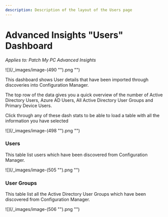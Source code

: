 ```yaml
---
description: Description of the layout of the Users page
---
```


# Advanced Insights "Users" Dashboard

_Applies to: Patch My PC Advanced Insights_

![](/_images/image-(490 "").png "")

This dashboard shows User details that have been imported through discoveries into Configuration Manager.

The top row of the data gives you a quick overview of the number of Active Directory Users, Azure AD Users, All Active Directory User Groups and Primary Device Users.

Click through any of these dash stats to be able to load a table with all the information you have selected

![](/_images/image-(498 "").png "")

### Users

This table list users which have been discovered from Configuration Manager.

![](/_images/image-(505 "").png "")

### User Groups

This table list all the Active Directory User Groups which have been discovered from Configuration Manager.

![](/_images/image-(506 "").png "")
